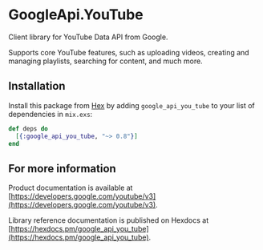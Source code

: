 # GoogleApi.YouTube

Client library for YouTube Data API from Google.

Supports core YouTube features, such as uploading videos, creating and managing playlists, searching for content, and much more.

## Installation

Install this package from [Hex](https://hex.pm) by adding
`google_api_you_tube` to your list of dependencies in `mix.exs`:

```elixir
def deps do
  [{:google_api_you_tube, "~> 0.8"}]
end
```

## For more information

Product documentation is available at [https://developers.google.com/youtube/v3](https://developers.google.com/youtube/v3).

Library reference documentation is published on Hexdocs at
[https://hexdocs.pm/google_api_you_tube](https://hexdocs.pm/google_api_you_tube).
